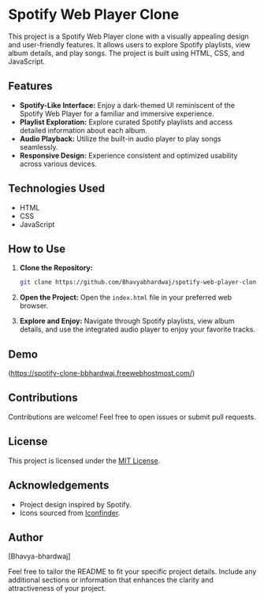 # Spotify Web Player Clone

This project is a Spotify Web Player clone with a visually appealing design and user-friendly features. It allows users to explore Spotify playlists, view album details, and play songs. The project is built using HTML, CSS, and JavaScript.

## Features

- **Spotify-Like Interface:** Enjoy a dark-themed UI reminiscent of the Spotify Web Player for a familiar and immersive experience.
- **Playlist Exploration:** Explore curated Spotify playlists and access detailed information about each album.
- **Audio Playback:** Utilize the built-in audio player to play songs seamlessly.
- **Responsive Design:** Experience consistent and optimized usability across various devices.

## Technologies Used

- HTML
- CSS
- JavaScript

## How to Use

1. **Clone the Repository:**
   ```bash
   git clone https://github.com/Bhavyabhardwaj/spotify-web-player-clone.git
   ```

2. **Open the Project:**
   Open the `index.html` file in your preferred web browser.

3. **Explore and Enjoy:**
   Navigate through Spotify playlists, view album details, and use the integrated audio player to enjoy your favorite tracks.


## Demo

(https://spotify-clone-bbhardwaj.freewebhostmost.com/)

## Contributions

Contributions are welcome! Feel free to open issues or submit pull requests.

## License

This project is licensed under the [MIT License](LICENSE).

## Acknowledgements

- Project design inspired by Spotify.
- Icons sourced from [Iconfinder](https://www.iconfinder.com/).

## Author

[Bhavya-bhardwaj]

Feel free to tailor the README to fit your specific project details. Include any additional sections or information that enhances the clarity and attractiveness of your project.
